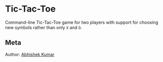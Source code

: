 # Tic-Tac-Toe

Command-line Tic-Tac-Toe game for two players with support for choosing new symbols rather than only `X` and `O`.

## Meta
Author: [Abhishek Kumar](https://github.com/AbhishekKumar1277)
